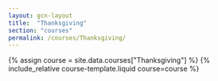 ```yaml
---
layout: gcn-layout
title:  "Thanksgiving"
section: "courses"
permalink: /courses/Thanksgiving/
---
```


{% assign course = site.data.courses["Thanksgiving"] %}
{% include_relative course-template.liquid course=course %}
